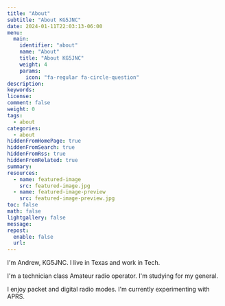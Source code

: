 ```yaml
---
title: "About"
subtitle: "About KG5JNC"
date: 2024-01-11T22:03:13-06:00
menu:
  main:
    identifier: "about"
    name: "About"
    title: "About KG5JNC"
    weight: 4
    params:
      icon: "fa-regular fa-circle-question"
description:
keywords:
license:
comment: false
weight: 0
tags:
  - about
categories:
  - about
hiddenFromHomePage: true
hiddenFromSearch: true
hiddenFromRss: true
hiddenFromRelated: true
summary:
resources:
  - name: featured-image
    src: featured-image.jpg
  - name: featured-image-preview
    src: featured-image-preview.jpg
toc: false
math: false
lightgallery: false
message:
repost:
  enable: false
  url:
---
```


I'm Andrew, KG5JNC. I live in Texas and work in Tech.

I'm a technician class Amateur radio operator. I'm studying for my general.

I enjoy packet and digital radio modes. I'm currently experimenting with APRS.
